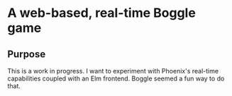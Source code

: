 # A web-based, real-time Boggle game

## Purpose

This is a work in progress. I want to experiment with Phoenix's real-time capabilities coupled with an Elm frontend. Boggle seemed a fun way to do that.
